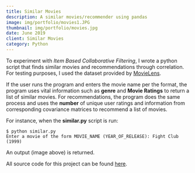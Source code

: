 ```yaml
---
title: Similar Movies
description: A similar movies/recommender using pandas
image: img/portfolio/movies1.JPG
thumbnail: img/portfolio/movies.jpg
date: June 2019
client: Similar Movies
category: Python
---
```


To experiment with _Item Based Collaborative Filtering_, I wrote a python script that finds similar movies and recommendations through correlation. For testing purposes, I used the dataset provided by [MovieLens](https://movielens.org/).

If the user runs the program and enters the movie name per the format, the program uses vital information such as **genre** and **Movie Ratings** to return a list of similar movies. For recommendations, the program does the same process and uses the **number** of unique user ratings and information from corresponding covariance matrices to recommend a list of movies.

For instance, when the **similar.py** script is run:

```
$ python similar.py
Enter a movie of the form MOVIE_NAME (YEAR_OF_RELEASE): Fight Club (1999)
```

An output (image above) is returned.

All source code for this project can be found [here](https://github.com/kartsridhar/similar-movies).
